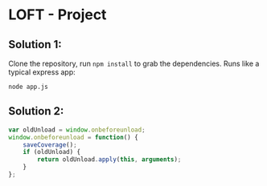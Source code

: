 # LOFT - Project

## Solution 1:

Clone the repository, run `npm install` to grab the dependencies.
Runs like a typical express app:

    node app.js

## Solution 2:

```javascript
var oldUnload = window.onbeforeunload;
window.onbeforeunload = function() {
    saveCoverage();
    if (oldUnload) {
        return oldUnload.apply(this, arguments);
    }
};
```